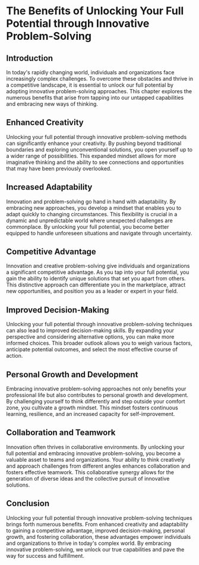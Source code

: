 # The Benefits of Unlocking Your Full Potential through Innovative Problem-Solving

## Introduction

In today's rapidly changing world, individuals and organizations face increasingly complex challenges. To overcome these obstacles and thrive in a competitive landscape, it is essential to unlock our full potential by adopting innovative problem-solving approaches. This chapter explores the numerous benefits that arise from tapping into our untapped capabilities and embracing new ways of thinking.

## Enhanced Creativity

Unlocking your full potential through innovative problem-solving methods can significantly enhance your creativity. By pushing beyond traditional boundaries and exploring unconventional solutions, you open yourself up to a wider range of possibilities. This expanded mindset allows for more imaginative thinking and the ability to see connections and opportunities that may have been previously overlooked.

## Increased Adaptability

Innovation and problem-solving go hand in hand with adaptability. By embracing new approaches, you develop a mindset that enables you to adapt quickly to changing circumstances. This flexibility is crucial in a dynamic and unpredictable world where unexpected challenges are commonplace. By unlocking your full potential, you become better equipped to handle unforeseen situations and navigate through uncertainty.

## Competitive Advantage

Innovation and creative problem-solving give individuals and organizations a significant competitive advantage. As you tap into your full potential, you gain the ability to identify unique solutions that set you apart from others. This distinctive approach can differentiate you in the marketplace, attract new opportunities, and position you as a leader or expert in your field.

## Improved Decision-Making

Unlocking your full potential through innovative problem-solving techniques can also lead to improved decision-making skills. By expanding your perspective and considering alternative options, you can make more informed choices. This broader outlook allows you to weigh various factors, anticipate potential outcomes, and select the most effective course of action.

## Personal Growth and Development

Embracing innovative problem-solving approaches not only benefits your professional life but also contributes to personal growth and development. By challenging yourself to think differently and step outside your comfort zone, you cultivate a growth mindset. This mindset fosters continuous learning, resilience, and an increased capacity for self-improvement.

## Collaboration and Teamwork

Innovation often thrives in collaborative environments. By unlocking your full potential and embracing innovative problem-solving, you become a valuable asset to teams and organizations. Your ability to think creatively and approach challenges from different angles enhances collaboration and fosters effective teamwork. This collaborative synergy allows for the generation of diverse ideas and the collective pursuit of innovative solutions.

## Conclusion

Unlocking your full potential through innovative problem-solving techniques brings forth numerous benefits. From enhanced creativity and adaptability to gaining a competitive advantage, improved decision-making, personal growth, and fostering collaboration, these advantages empower individuals and organizations to thrive in today's complex world. By embracing innovative problem-solving, we unlock our true capabilities and pave the way for success and fulfillment.
